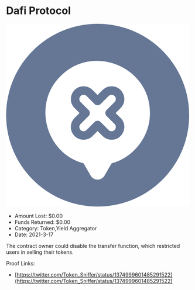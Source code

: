 # Dafi Protocol
![Dafi Protocol](/rektimages/Dafi-Protocol.png)
- Amount Lost: $0.00
- Funds Returned: $0.00
- Category: Token,Yield Aggregator
- Date: 2021-3-17

The contract owner could disable the transfer function, which restricted users in selling their tokens.


Proof Links:
- [https://twitter.com/Token_Sniffer/status/1374999601485291522](https://twitter.com/Token_Sniffer/status/1374999601485291522)


